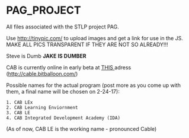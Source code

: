 # PAG_PROJECT
All files associated with the STLP project PAG.   

Use http://tinypic.com/ to upload images and get a link for use in the JS.
MAKE ALL PICS TRANSPARENT IF THEY ARE NOT SO ALREADY!!!


Steve is Dumb
<strong>JAKE IS DUMBER</strong>

CAB is currently online in early beta at <a href = "http://cable.bitballoon.com/"> THIS </a> adress (http://cable.bitballoon.com/)

Possible names for the actual program (post more as you come up with them, a final name will be chosen on 2-24-17):

	1. CAB LEx
	2. CAB Learning Enviornment 
	3. CAB LE
	4. CAB Integrated Development Academy (IDA)
(As of now, CAB LE is the working name - pronounced Cable)	
